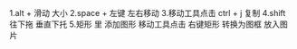1.alt + 滑动  大小
2.space + 左键 左右移动
3.移动工具点击 ctrl + j 复制
4.shift 往下拖    垂直下托
5.矩形 里 添加图形
移动工具点击 右键矩形 转换为图框 放入图片